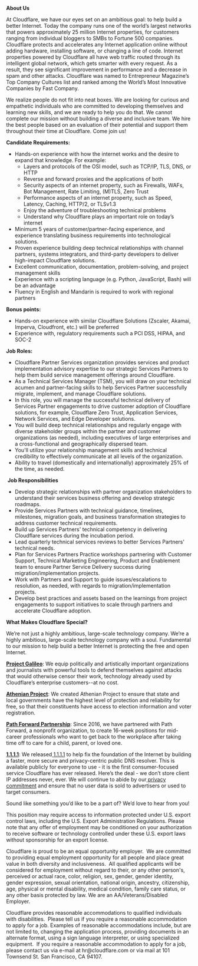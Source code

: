 <div class="content-intro">
	<div><strong>About Us</strong></div>
	<div>
		<p><span style="font-weight: 400;">At Cloudflare, we have our eyes set on an ambitious goal: to help build a better Internet. Today the company runs one of the world’s largest networks that powers approximately 25 million Internet properties, for customers ranging from individual bloggers to SMBs to Fortune 500 companies. Cloudflare protects and accelerates any Internet application online without adding hardware, installing software, or changing a line of code. Internet properties powered by Cloudflare all have web traffic routed through its intelligent global network, which gets smarter with every request. As a result, they see significant improvement in performance and a decrease in spam and other attacks. Cloudflare was named to Entrepreneur Magazine’s Top Company Cultures list and ranked among the World’s Most Innovative Companies by Fast Company.</span><span style="font-weight: 400;">&nbsp;</span></p>
		<p><span style="font-weight: 400;">We realize people do not fit into neat boxes. We are looking for curious and empathetic individuals who are committed to developing themselves and learning new skills, and we are ready to help you do that. We cannot complete our mission without building a diverse and inclusive team. We hire the best people based on an evaluation of their potential and support them throughout their time at Cloudflare. Come join us!&nbsp;</span></p>
	</div>
</div>
<p><strong>Candidate Requirements:</strong></p>
<ul>
	<li style="font-weight: 400;"><span style="font-weight: 400;">Hands-on experience with how the internet works and the desire to expand that knowledge. For example:</span>
		<ul>
			<li style="font-weight: 400;"><span style="font-weight: 400;">Layers and protocols of the OSI model, such as TCP/IP, TLS, DNS, or HTTP</span></li>
			<li style="font-weight: 400;"><span style="font-weight: 400;">Reverse and forward proxies and the applications of both</span></li>
			<li style="font-weight: 400;"><span style="font-weight: 400;">Security aspects of an internet property, such as Firewalls, WAFs, Bot Management, Rate Limiting, (M)TLS, Zero Trust</span></li>
			<li style="font-weight: 400;"><span style="font-weight: 400;">Performance aspects of an internet property, such as Speed, Latency, Caching, HTTP/2, or TLSv1.3</span></li>
			<li style="font-weight: 400;"><span style="font-weight: 400;">Enjoy the adventure of troubleshooting technical problems</span></li>
			<li style="font-weight: 400;"><span style="font-weight: 400;">Understand why Cloudflare plays an important role on today’s internet</span></li>
		</ul>
	</li>
	<li style="font-weight: 400;"><span style="font-weight: 400;">Minimum 5 years of customer/partner-facing experience, and experience translating business requirements into technological solutions.</span></li>
	<li style="font-weight: 400;"><span style="font-weight: 400;">Proven experience building deep technical relationships with channel partners, systems integrators, and third-party developers to deliver high-impact Cloudflare solutions.</span></li>
	<li style="font-weight: 400;"><span style="font-weight: 400;">Excellent communication, documentation, problem-solving, and project management skills</span></li>
	<li style="font-weight: 400;"><span style="font-weight: 400;">Experience with a scripting language (e.g. Python, JavaScript, Bash) will be an advantage</span></li>
	<li><span style="font-weight: 400;">Fluency in English and Mandarin is required to work with regional partners</span></li>
</ul>
<p><strong>Bonus points:</strong></p>
<ul>
	<li style="font-weight: 400;"><span style="font-weight: 400;">Hands-on experience with similar Cloudflare Solutions (Zscaler, Akamai, Imperva, Cloudfront, etc.) will be preferred</span></li>
	<li style="font-weight: 400;"><span style="font-weight: 400;">Experience with, regulatory requirements such a PCI DSS, HIPAA, and SOC-2</span></li>
</ul>
<p><strong>Job Roles:</strong></p>
<ul>
	<li style="font-weight: 400;"><span style="font-weight: 400;">Cloudflare Partner Services organization provides services and product implementation advisory expertise to our strategic Services Partners to help them build service management offerings around Cloudflare.</span></li>
	<li style="font-weight: 400;"><span style="font-weight: 400;">As a Technical Services Manager (TSM), you will draw on your technical acumen and partner-facing skills to help Services Partner successfully migrate, implement, and manage Cloudflare solutions.</span></li>
	<li style="font-weight: 400;"><span style="font-weight: 400;">In this role, you will manage the successful technical delivery of Services Partner engagements to drive customer adoption of Cloudflare solutions, for example, Cloudflare Zero Trust, Application Services, Network Services, and Edge Developer solutions.</span></li>
	<li style="font-weight: 400;"><span style="font-weight: 400;">You will build deep technical relationships and regularly engage with diverse stakeholder groups within the partner and customer organizations (as needed), including executives of large enterprises and a cross-functional and geographically dispersed team.&nbsp;</span></li>
	<li style="font-weight: 400;"><span style="font-weight: 400;">You'll utilize your relationship management skills and technical credibility to effectively communicate at all levels of the organization.&nbsp;</span></li>
	<li style="font-weight: 400;"><span style="font-weight: 400;">Ability to travel (domestically and internationally) approximately 25% of the time, as needed.</span></li>
</ul>
<p><span style="font-weight: 400;">&nbsp;</span><strong>Job Responsibilities</strong></p>
<ul>
	<li style="font-weight: 400;"><span style="font-weight: 400;">Develop strategic relationships with partner organization stakeholders to understand their services business offering and develop strategic roadmaps.&nbsp;</span></li>
	<li style="font-weight: 400;"><span style="font-weight: 400;">Provide Services Partners with technical guidance, timelines, milestones, migration goals, and business transformation strategies to address customer technical requirements.</span></li>
	<li style="font-weight: 400;"><span style="font-weight: 400;">Build up Services Partners' technical competency in delivering Cloudflare services during the incubation period.</span></li>
	<li style="font-weight: 400;"><span style="font-weight: 400;">Lead quarterly technical services reviews to better Services Partners' technical needs.</span></li>
	<li style="font-weight: 400;"><span style="font-weight: 400;">Plan for Services Partners Practice workshops partnering with Customer Support, Technical Marketing Engineering, Product and Enablement team to ensure Partner Service Delivery success during migration/implementation projects.&nbsp;</span></li>
	<li style="font-weight: 400;"><span style="font-weight: 400;">Work with Partners and Support to guide issues/escalations to resolution, as needed, with regards to migration/implementation projects.</span></li>
	<li style="font-weight: 400;"><span style="font-weight: 400;">Develop best practices and assets based on the learnings from project engagements to support initiatives to scale through partners and accelerate Cloudflare adoption.</span></li>
</ul>
<div class="content-conclusion">
	<p><strong>What Makes Cloudflare Special?</strong></p>
	<p><span style="font-weight: 400;">We’re not just a highly ambitious, large-scale technology company. We’re a highly ambitious, large-scale technology company with a soul. Fundamental to our mission to help build a better Internet is protecting the free and open Internet.</span></p>
	<p><a href="https://blog.cloudflare.com/protecting-free-expression-online/"><strong>Project Galileo</strong></a><span style="font-weight: 400;">: We equip politically and artistically important organizations and journalists with powerful tools to defend themselves against attacks that would otherwise censor their work, technology already used by Cloudflare’s enterprise customers--at no cost.</span></p>
	<p><strong><a href="https://www.cloudflare.com/athenian/">Athenian Project</a></strong><span style="font-weight: 400;">: We created Athenian Project to ensure that state and local governments have the highest level of protection and reliability for free, so that their constituents have access to election information and voter registration.</span></p>
	<p><a href="https://blog.cloudflare.com/tag/path-forward/"><strong>Path Forward Partnership</strong></a><span style="font-weight: 400;">: Since 2016, we have partnered with Path Forward, a nonprofit organization, to create 16-week positions for mid-career professionals who want to get back to the workplace after taking time off to care for a child, parent, or loved one.</span></p>
	<p><a href="https://1.1.1.1/"><strong>1.1.1.1</strong></a><span style="font-weight: 400;">: We released</span><a href="https://1.1.1.1/"> <span style="font-weight: 400;">1.1.1.1</span></a><span style="font-weight: 400;"> to help fix the foundation of the Internet by building a faster, more secure and privacy-centric public DNS resolver. This is available publicly for everyone to use - it is the first consumer-focused service Cloudflare has ever released. Here’s the deal - we don’t store client IP addresses never, ever. We will continue to abide by our</span><a href="https://developers.cloudflare.com/1.1.1.1/privacy/public-dns-resolver"> privacy commitment</a><span style="font-weight: 400;"> and ensure that no user data is sold to advertisers or used to target consumers.</span></p>
	<p><span style="font-weight: 400;">Sound like something you’d like to be a part of? We’d love to hear from you!</span></p>
	<p><span style="font-weight: 400;">This position may require access to information protected under U.S. export control laws, including the U.S. Export Administration Regulations. Please note that any offer of employment may be conditioned on your authorization to receive software or technology controlled under these U.S. export laws without sponsorship for an export license.</span></p>
	<p><span style="font-weight: 400;">Cloudflare is proud to be an equal opportunity employer. &nbsp;We are committed to providing equal employment opportunity for all people and place great value in both diversity and inclusiveness. &nbsp;All qualified applicants will be considered for employment without regard to their, or any other person's, perceived or actual</span> <span style="font-weight: 400;">race, color, religion, sex, gender, gender identity, gender expression, sexual orientation, national origin, ancestry, citizenship, age, physical or mental disability, medical condition, family care status, or any other basis protected by law. </span><span style="font-weight: 400;">We are an AA/Veterans/Disabled Employer.</span></p>
	<p><span style="font-weight: 400;">Cloudflare provides reasonable accommodations to qualified individuals with disabilities. &nbsp;Please tell us if you require a reasonable accommodation to apply for a job. Examples of reasonable accommodations include, but are not limited to, changing the application process, providing documents in an alternate format, using a sign language interpreter, or using specialized equipment. &nbsp;If you require a reasonable accommodation to apply for a job, please contact us via e-mail at </span><span style="font-weight: 400;">hr@cloudflare.com</span><span style="font-weight: 400;"> or via mail at 101 Townsend St. San Francisco, CA 94107.</span></p>
</div>